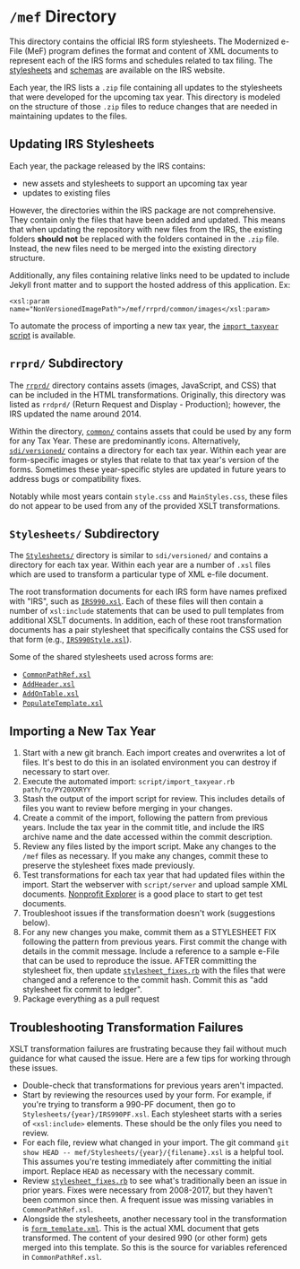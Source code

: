 # `/mef` Directory

This directory contains the official IRS form stylesheets. The Modernized e-File (MeF) program defines the format and content of XML documents to represent each of the IRS forms and schedules related to tax filing. The [stylesheets](https://www.irs.gov/e-file-providers/modernized-e-file-mef-stylesheets) and [schemas](https://www.irs.gov/e-file-providers/modernized-e-file-mef-schemas-and-business-rules) are available on the IRS website.

Each year, the IRS lists a `.zip` file containing all updates to the stylesheets that were developed for the upcoming tax year. This directory is modeled on the structure of those `.zip` files to reduce changes that are needed in maintaining updates to the files.

## Updating IRS Stylesheets

Each year, the package released by the IRS contains:

- new assets and stylesheets to support an upcoming tax year
- updates to existing files

However, the directories within the IRS package are not comprehensive. They contain only the files that have been added and updated. This means that when updating the repository with new files from the IRS, the existing folders **should not** be replaced with the folders contained in the `.zip` file. Instead, the new files need to be merged into the existing directory structure.

Additionally, any files containing relative links need to be updated to include Jekyll front matter and to support the hosted address of this application. Ex:

```
<xsl:param name="NonVersionedImagePath">/mef/rrprd/common/images</xsl:param>
```

To automate the process of importing a new tax year, the [`import_taxyear` script](/script/import_taxyear.rb) is available.

## `rrprd/` Subdirectory

The [`rrprd/`](rrprd/) directory contains assets (images, JavaScript, and CSS) that can be included in the HTML transformations. Originally, this directory was listed as `rrdprd/` (Return Request and Display - Production); however, the IRS updated the name around 2014.

Within the directory, [`common/`](rrprd/common/) contains assets that could be used by any form for any Tax Year. These are predominantly icons. Alternatively, [`sdi/versioned/`](rrprd/sdi/versioned/) contains a directory for each tax year. Within each year are form-specific images or styles that relate to that tax year's version of the forms. Sometimes these year-specific styles are updated in future years to address bugs or compatibility fixes.

Notably while most years contain `style.css` and `MainStyles.css`, these files do not appear to be used from any of the provided XSLT transformations.

## `Stylesheets/` Subdirectory

The [`Stylesheets/`](Stylesheets/) directory is similar to `sdi/versioned/` and contains a directory for each tax year. Within each year are a number of `.xsl` files which are used to transform a particular type of XML e-file document.

The root transformation documents for each IRS form have names prefixed with "IRS", such as [`IRS990.xsl`](Stylesheets/2016/IRS990.xsl). Each of these files will then contain a number of `xsl:include` statements that can be used to pull templates from additional XSLT documents. In addition, each of these root transformation documents has a pair stylesheet that specifically contains the CSS used for that form (e.g., [`IRS990Style.xsl`](Stylesheets/2016/IRS990Style.xsl)).

Some of the shared stylesheets used across forms are:

- [`CommonPathRef.xsl`](Stylesheets/2016/CommonPathRef.xsl)
- [`AddHeader.xsl`](Stylesheets/2016/AddHeader.xsl)
- [`AddOnTable.xsl`](Stylesheets/2016/AddOnTable.xsl)
- [`PopulateTemplate.xsl`](Stylesheets/2016/PopulateTemplate.xsl)

## Importing a New Tax Year

1. Start with a new git branch. Each import creates and overwrites a lot of files. It's best to do this in an isolated environment you can destroy if necessary to start over.
2. Execute the automated import: `script/import_taxyear.rb path/to/PY20XXRYY`
3. Stash the output of the import script for review. This includes details of files you want to review before merging in your changes.
4. Create a commit of the import, following the pattern from previous years. Include the tax year in the commit title, and include the IRS archive name and the date accessed within the commit description.
5. Review any files listed by the import script. Make any changes to the `/mef` files as necessary. If you make any changes, commit these to preserve the stylesheet fixes made previously.
6. Test transformations for each tax year that had updated files within the import. Start the webserver with `script/server` and upload sample XML documents. [Nonprofit Explorer](https://projects.propublica.org/nonprofits/) is a good place to start to get test documents.
7. Troubleshoot issues if the transformation doesn't work (suggestions below).
8. For any new changes you make, commit them as a STYLESHEET FIX following the pattern from previous years. First commit the change with details in the commit message. Include a reference to a sample e-File that can be used to reproduce the issue. AFTER committing the stylesheet fix, then update [`stylesheet_fixes.rb`](/script/stylesheet_fixes.rb) with the files that were changed and a reference to the commit hash. Commit this as "add stylesheet fix commit to ledger".
9. Package everything as a pull request

## Troubleshooting Transformation Failures

XSLT transformation failures are frustrating because they fail without much guidance for what caused the issue. Here are a few tips for working through these issues.

- Double-check that transformations for previous years aren't impacted.
- Start by reviewing the resources used by your form. For example, if you're trying to transform a 990-PF document, then go to `Stylesheets/{year}/IRS990PF.xsl`. Each stylesheet starts with a series of `<xsl:include>` elements. These should be the only files you need to review.
- For each file, review what changed in your import. The git command `git show HEAD -- mef/Stylesheets/{year}/{filename}.xsl` is a helpful tool. This assumes you're testing immediately after committing the initial import. Replace `HEAD` as necessary with the necessary commit.
- Review [`stylesheet_fixes.rb`](/script/stylesheet_fixes.rb) to see what's traditionally been an issue in prior years. Fixes were necessary from 2008-2017, but they haven't been common since then. A frequent issue was missing variables in `CommonPathRef.xsl`.
- Alongside the stylesheets, another necessary tool in the transformation is [`form_template.xml`](/form_template.xml). This is the actual XML document that gets transformed. The content of your desired 990 (or other form) gets merged into this template. So this is the source for variables referenced in `CommonPathRef.xsl`.
